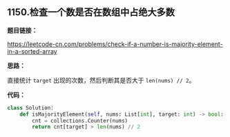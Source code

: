 ## 1150.检查一个数是否在数组中占绝大多数

**题目链接：**

https://leetcode-cn.com/problems/check-if-a-number-is-majority-element-in-a-sorted-array

**思路：**

直接统计 `target` 出现的次数，然后判断其是否大于 `len(nums) // 2`。


**代码：**
```python
class Solution:
    def isMajorityElement(self, nums: List[int], target: int) -> bool:
        cnt = collections.Counter(nums)
        return cnt[target] > len(nums) // 2
```


